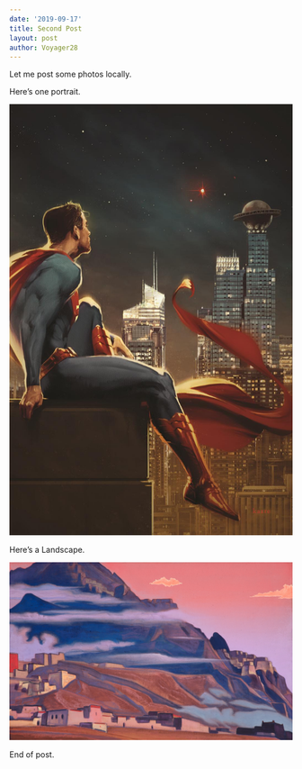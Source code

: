 ```yaml
---
date: '2019-09-17'
title: Second Post
layout: post
author: Voyager28
---
```




Let me post some photos locally. 

Here’s one portrait. 

![Superman Portrait](\img\posts\second_post\Superman.jpg)

Here’s a Landscape.

![Landscape](\img\posts\second_post\Landscape.jpg)

End of post.